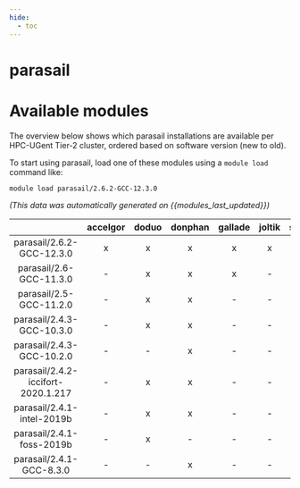 ```yaml
---
hide:
  - toc
---
```


parasail
========

# Available modules


The overview below shows which parasail installations are available per HPC-UGent Tier-2 cluster, ordered based on software version (new to old).

To start using parasail, load one of these modules using a `module load` command like:

```shell
module load parasail/2.6.2-GCC-12.3.0
```

*(This data was automatically generated on {{modules_last_updated}})*  

| |accelgor|doduo|donphan|gallade|joltik|shinx|skitty|
| :---: | :---: | :---: | :---: | :---: | :---: | :---: | :---: |
|parasail/2.6.2-GCC-12.3.0|x|x|x|x|x|x|x|
|parasail/2.6-GCC-11.3.0|-|x|x|x|-|-|-|
|parasail/2.5-GCC-11.2.0|-|x|x|-|-|-|-|
|parasail/2.4.3-GCC-10.3.0|-|x|x|-|-|-|-|
|parasail/2.4.3-GCC-10.2.0|-|-|x|-|-|-|-|
|parasail/2.4.2-iccifort-2020.1.217|-|x|x|-|-|-|-|
|parasail/2.4.1-intel-2019b|-|x|x|-|-|-|-|
|parasail/2.4.1-foss-2019b|-|x|-|-|-|-|-|
|parasail/2.4.1-GCC-8.3.0|-|-|x|-|-|-|-|

